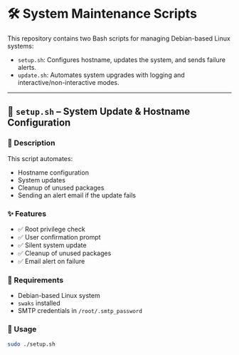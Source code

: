 # 🛠️ System Maintenance Scripts

This repository contains two Bash scripts for managing Debian-based Linux systems:

- `setup.sh`: Configures hostname, updates the system, and sends failure alerts.
- `update.sh`: Automates system upgrades with logging and interactive/non-interactive modes.

---

## 📁 `setup.sh` – System Update & Hostname Configuration

### 📄 Description

This script automates:

- Hostname configuration
- System updates
- Cleanup of unused packages
- Sending an alert email if the update fails

### ✨ Features

- ✅ Root privilege check  
- ✅ User confirmation prompt  
- ✅ Silent system update  
- ✅ Cleanup of unused packages  
- ✅ Email alert on failure  

### 🧰 Requirements

- Debian-based Linux system  
- `swaks` installed  
- SMTP credentials in `/root/.smtp_password`

### 🚀 Usage

```bash
sudo ./setup.sh
